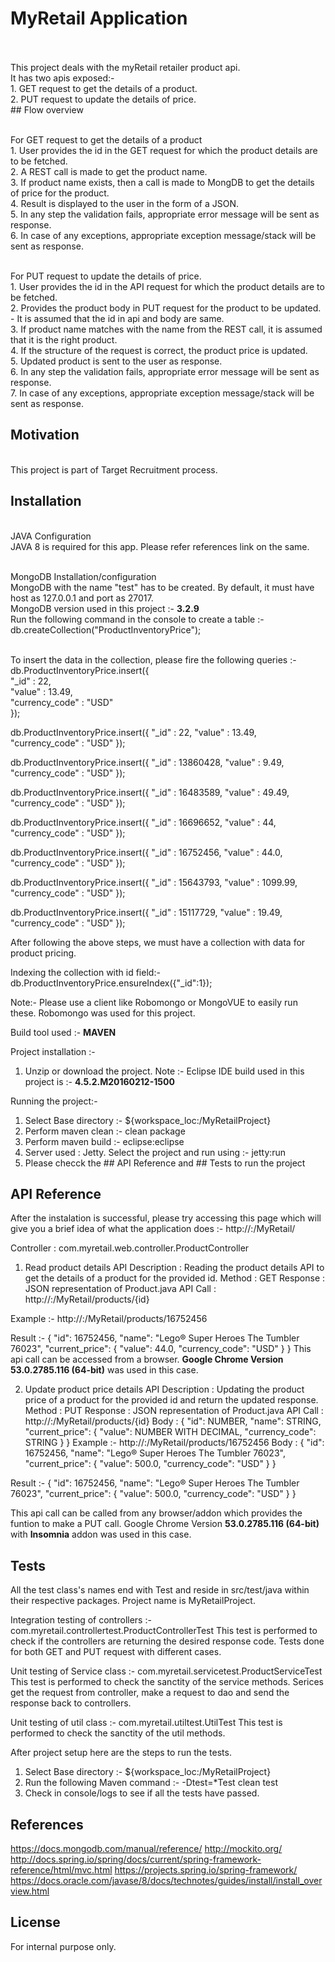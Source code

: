 MyRetail Application
====================
<br/>
<br/>This project deals with the myRetail retailer product api. 
<br/>It has two apis exposed:- 
<br/>1. GET request to get the details of a product.
<br/>2. PUT request to update the details of price.

<br/>
## Flow overview

<br/>For GET request to get the details of a product
<br/>1. User provides the id in the GET request for which the product details are to be fetched.
<br/>2. A REST call is made to get the product name.
<br/>3. If product name exists, then a call is made to MongDB to get the details of price for the product.
<br/>4. Result is displayed to the user in the form of a JSON.
<br/>5. In any step the validation fails, appropriate error message will be sent as response.
<br/>6. In case of any exceptions, appropriate exception message/stack will be sent as response.

<br/>For PUT request to update the details of price.
<br/>1. User provides the id in the API request for which the product details are to be fetched.
<br/>2. Provides the product body in PUT request for the product to be updated. - It is assumed that the id in api and body are same.
<br/>3. If product name matches with the name from the REST call, it is assumed that it is the right product.
<br/>4. If the structure of the request is correct, the product price is updated.
<br/>5. Updated product is sent to the user as response.
<br/>6. In any step the validation fails, appropriate error message will be sent as response.
<br/>7. In case of any exceptions, appropriate exception message/stack will be sent as response.

## Motivation

<br/>This project is part of Target Recruitment process.

## Installation

<br/>JAVA Configuration
<br/>JAVA 8 is required for this app. Please refer references link on the same.

<br/>MongoDB Installation/configuration
<br/>MongoDB with the name "test" has to be created. By default, it must have host as 127.0.0.1 and port as 27017.
<br/>MongoDB version used in this project :- **3.2.9**
<br/>Run the following command in the console to create a table :- 
<br/>db.createCollection("ProductInventoryPrice");

<br/>To insert the data in the collection, please fire the following queries :-
<br/>db.ProductInventoryPrice.insert({
<br/>     "_id" : 22,
<br/>    "value" : 13.49,
<br/>    "currency_code" : "USD"
<br/> });

 db.ProductInventoryPrice.insert({
     "_id" : 22,
    "value" : 13.49,
    "currency_code" : "USD"
 });

 db.ProductInventoryPrice.insert({
    "_id" : 13860428,
    "value" : 9.49,
    "currency_code" : "USD"
 });

 db.ProductInventoryPrice.insert({
    "_id" : 16483589,
    "value" : 49.49,
    "currency_code" : "USD"
 });

 db.ProductInventoryPrice.insert({
    "_id" : 16696652,
    "value" : 44,
    "currency_code" : "USD"
 });

 db.ProductInventoryPrice.insert({
    "_id" : 16752456,
    "value" : 44.0,
    "currency_code" : "USD"
 });

 db.ProductInventoryPrice.insert({
    "_id" : 15643793,
    "value" : 1099.99,
    "currency_code" : "USD"
 });

 db.ProductInventoryPrice.insert({
    "_id" : 15117729,
    "value" : 19.49,
    "currency_code" : "USD"
 });

 After following the above steps, we must have a collection with data for product pricing.

 Indexing the collection with id field:-
 db.ProductInventoryPrice.ensureIndex({"_id":1});

 Note:- Please use a client like Robomongo or MongoVUE to easily run these. Robomongo was used for this project.

Build tool used :- **MAVEN**

Project installation :-
1. Unzip or download the project.
Note :- Eclipse IDE build used in this project is :- **4.5.2.M20160212-1500**

Running the project:-
1. Select Base directory :- ${workspace_loc:/MyRetailProject}
2. Perform maven clean :- clean package
3. Perform maven build :- eclipse:eclipse
4. Server used : Jetty. Select the project and run using :- jetty:run
5. Please checck the ## API Reference and ## Tests to run the project

## API Reference

After the instalation is successful, please try accessing this page which will give you a brief idea of what the application does :-
http://<host>:<port>/MyRetail/

Controller  : com.myretail.web.controller.ProductController
1. Read product details API
Description : Reading the product details API to get the details of a product for the provided id.
Method 		: GET
Response 	: JSON representation of Product.java
API Call 	: http://<host>:<port>/MyRetail/products/{id}

Example :-
http://<host>:<port>/MyRetail/products/16752456

Result :-
{
  "id": 16752456,
  "name": "Lego® Super Heroes The Tumbler 76023",
  "current_price": {
    "value": 44.0,
    "currency_code": "USD"
  }
}
This api call can be accessed from a browser. **Google Chrome Version 53.0.2785.116 (64-bit)** was used in this case.

2. Update product price details API
Description : Updating the product price of a product for the provided id and return the updated response.
Method 		: PUT
Response 	: JSON representation of Product.java
API Call 	: http://<host>:<port>/MyRetail/products/{id}
Body        : {
				  "id": NUMBER,
				  "name": STRING,
				  "current_price": {
				    "value": NUMBER WITH DECIMAL,
				    "currency_code": STRING
				  }
				}
Example :-
http://<host>:<port>/MyRetail/products/16752456
Body        : {
				  "id": 16752456,
				  "name": "Lego® Super Heroes The Tumbler 76023",
				  "current_price": {
				    "value": 500.0,
				    "currency_code": "USD"
				  }
				}

Result 	:- 		{
				  "id": 16752456,
				  "name": "Lego® Super Heroes The Tumbler 76023",
				  "current_price": {
				    "value": 500.0,
				    "currency_code": "USD"
				  }
				}

This api call can be called from any browser/addon which provides the funtion to make a PUT call. 
Google Chrome Version **53.0.2785.116 (64-bit)** with **Insomnia** addon was used in this case.

## Tests

All the test class's names end with Test and reside in src/test/java within their respective packages.
Project name is MyRetailProject.

Integration testing of controllers 	:- com.myretail.controllertest.ProductControllerTest
This test is performed to check if the controllers are returning the desired response code.
Tests done for both GET and PUT request with different cases.

Unit testing of Service class 		:- com.myretail.servicetest.ProductServiceTest
This test is performed to check the sanctity of the service methods.
Serices get the request from controller, make a request to dao and send the response back to controllers.

Unit testing of util class 			:- com.myretail.utiltest.UtilTest
This test is performed to check the sanctity of the util methods.

After project setup here are the steps to run the tests.
1. Select Base directory :- ${workspace_loc:/MyRetailProject}
2. Run the following Maven command :- -Dtest=*Test clean test 
3. Check in console/logs to see if all the tests have passed.

## References

https://docs.mongodb.com/manual/reference/
http://mockito.org/
http://docs.spring.io/spring/docs/current/spring-framework-reference/html/mvc.html
https://projects.spring.io/spring-framework/
https://docs.oracle.com/javase/8/docs/technotes/guides/install/install_overview.html

## License

For internal purpose only.
